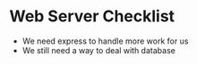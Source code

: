 # Web Server Checklist

+ We need express to handle more work for us
+ We still need a way to deal with database
